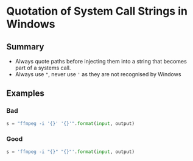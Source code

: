 # Quotation of System Call Strings in Windows

## Summary
- Always quote paths before injecting them into a string that becomes part of a systems call. 
- Always use `"`, never use `'` as they are not recognised by Windows

## Examples

### Bad

```python
s = "ffmpeg -i '{}' '{}'".format(input, output)
```
### Good

```python
s = 'ffmpeg -i "{}" "{}"'.format(input, output)
```
